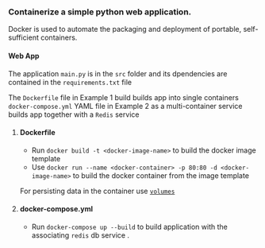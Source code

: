 ### Containerize a simple python web application.

Docker is used to automate the packaging and deployment of portable, self-sufficient containers.


#### Web App
The application `main.py` is in the `src` folder and its dpendencies are contained in the 
`requirements.txt` file


The `Dockerfile` file in Example 1 build  builds app into single containers
`docker-compose.yml` YAML file in Example 2 as a multi-container service builds app together with a `Redis` service

1. #### Dockerfile
 
   * Run `docker build -t <docker-image-name>` to build the docker image template
   * Use `docker run --name <docker-container> -p 80:80 -d <docker-image-name>` to build the docker container from the image template

   For persisting data in the container use [`volumes`](https://docs.docker.com/storage/volumes/)


2. #### docker-compose.yml

   * Run `docker-compose up --build` to build application with the  associating `redis` db service . 

